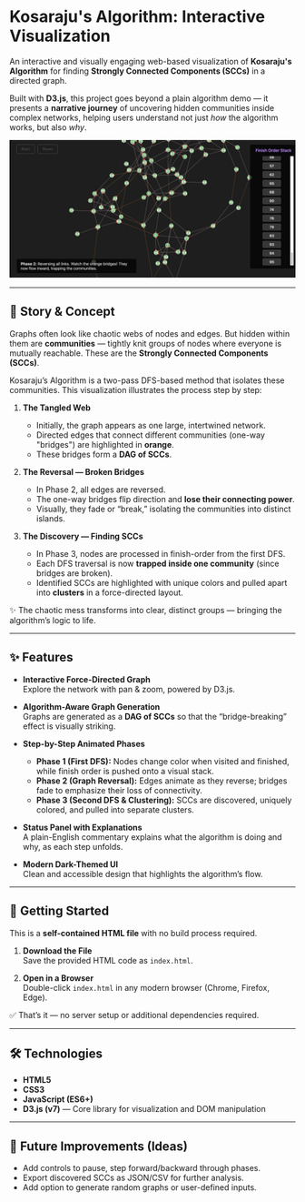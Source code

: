 # Kosaraju's Algorithm: Interactive Visualization

An interactive and visually engaging web-based visualization of **Kosaraju's Algorithm** for finding **Strongly Connected Components (SCCs)** in a directed graph.  

Built with **D3.js**, this project goes beyond a plain algorithm demo — it presents a **narrative journey** of uncovering hidden communities inside complex networks, helping users understand not just *how* the algorithm works, but also *why*.  

![demo](demo.png)

---

## 📖 Story & Concept

Graphs often look like chaotic webs of nodes and edges. But hidden within them are **communities** — tightly knit groups of nodes where everyone is mutually reachable. These are the **Strongly Connected Components (SCCs)**.  

Kosaraju’s Algorithm is a two-pass DFS-based method that isolates these communities. This visualization illustrates the process step by step:  

1. **The Tangled Web**  
   - Initially, the graph appears as one large, intertwined network.  
   - Directed edges that connect different communities (one-way "bridges") are highlighted in **orange**.  
   - These bridges form a **DAG of SCCs**.  

2. **The Reversal — Broken Bridges**  
   - In Phase 2, all edges are reversed.  
   - The one-way bridges flip direction and **lose their connecting power**.  
   - Visually, they fade or “break,” isolating the communities into distinct islands.  

3. **The Discovery — Finding SCCs**  
   - In Phase 3, nodes are processed in finish-order from the first DFS.  
   - Each DFS traversal is now **trapped inside one community** (since bridges are broken).  
   - Identified SCCs are highlighted with unique colors and pulled apart into **clusters** in a force-directed layout.  

✨ The chaotic mess transforms into clear, distinct groups — bringing the algorithm’s logic to life.  

---

## ✨ Features

- **Interactive Force-Directed Graph**  
  Explore the network with pan & zoom, powered by D3.js.  

- **Algorithm-Aware Graph Generation**  
  Graphs are generated as a **DAG of SCCs** so that the “bridge-breaking” effect is visually striking.  

- **Step-by-Step Animated Phases**  
  - **Phase 1 (First DFS):** Nodes change color when visited and finished, while finish order is pushed onto a visual stack.  
  - **Phase 2 (Graph Reversal):** Edges animate as they reverse; bridges fade to emphasize their loss of connectivity.  
  - **Phase 3 (Second DFS & Clustering):** SCCs are discovered, uniquely colored, and pulled into separate clusters.  

- **Status Panel with Explanations**  
  A plain-English commentary explains what the algorithm is doing and why, as each step unfolds.  

- **Modern Dark-Themed UI**  
  Clean and accessible design that highlights the algorithm’s flow.  

---

## 🚀 Getting Started

This is a **self-contained HTML file** with no build process required.  

1. **Download the File**  
   Save the provided HTML code as `index.html`.  

2. **Open in a Browser**  
   Double-click `index.html` in any modern browser (Chrome, Firefox, Edge).  

✅ That’s it — no server setup or additional dependencies required.  

---

## 🛠️ Technologies

- **HTML5**  
- **CSS3**  
- **JavaScript (ES6+)**  
- **D3.js (v7)** — Core library for visualization and DOM manipulation  

---

## 📌 Future Improvements (Ideas)

- Add controls to pause, step forward/backward through phases.  
- Export discovered SCCs as JSON/CSV for further analysis.  
- Add option to generate random graphs or user-defined inputs.  


